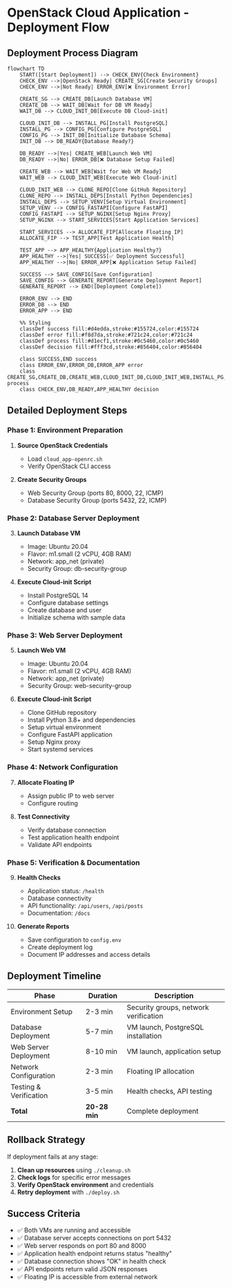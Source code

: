 # OpenStack Cloud Application - Deployment Flow

## Deployment Process Diagram

```mermaid
flowchart TD
    START([Start Deployment]) --> CHECK_ENV{Check Environment}
    CHECK_ENV -->|OpenStack Ready| CREATE_SG[Create Security Groups]
    CHECK_ENV -->|Not Ready| ERROR_ENV[❌ Environment Error]
    
    CREATE_SG --> CREATE_DB[Launch Database VM]
    CREATE_DB --> WAIT_DB[Wait for DB VM Ready]
    WAIT_DB --> CLOUD_INIT_DB[Execute DB Cloud-init]
    
    CLOUD_INIT_DB --> INSTALL_PG[Install PostgreSQL]
    INSTALL_PG --> CONFIG_PG[Configure PostgreSQL]
    CONFIG_PG --> INIT_DB[Initialize Database Schema]
    INIT_DB --> DB_READY{Database Ready?}
    
    DB_READY -->|Yes| CREATE_WEB[Launch Web VM]
    DB_READY -->|No| ERROR_DB[❌ Database Setup Failed]
    
    CREATE_WEB --> WAIT_WEB[Wait for Web VM Ready]
    WAIT_WEB --> CLOUD_INIT_WEB[Execute Web Cloud-init]
    
    CLOUD_INIT_WEB --> CLONE_REPO[Clone GitHub Repository]
    CLONE_REPO --> INSTALL_DEPS[Install Python Dependencies]
    INSTALL_DEPS --> SETUP_VENV[Setup Virtual Environment]
    SETUP_VENV --> CONFIG_FASTAPI[Configure FastAPI]
    CONFIG_FASTAPI --> SETUP_NGINX[Setup Nginx Proxy]
    SETUP_NGINX --> START_SERVICES[Start Application Services]
    
    START_SERVICES --> ALLOCATE_FIP[Allocate Floating IP]
    ALLOCATE_FIP --> TEST_APP[Test Application Health]
    
    TEST_APP --> APP_HEALTHY{Application Healthy?}
    APP_HEALTHY -->|Yes| SUCCESS[✅ Deployment Successful]
    APP_HEALTHY -->|No| ERROR_APP[❌ Application Setup Failed]
    
    SUCCESS --> SAVE_CONFIG[Save Configuration]
    SAVE_CONFIG --> GENERATE_REPORT[Generate Deployment Report]
    GENERATE_REPORT --> END([Deployment Complete])
    
    ERROR_ENV --> END
    ERROR_DB --> END
    ERROR_APP --> END
    
    %% Styling
    classDef success fill:#d4edda,stroke:#155724,color:#155724
    classDef error fill:#f8d7da,stroke:#721c24,color:#721c24
    classDef process fill:#d1ecf1,stroke:#0c5460,color:#0c5460
    classDef decision fill:#fff3cd,stroke:#856404,color:#856404
    
    class SUCCESS,END success
    class ERROR_ENV,ERROR_DB,ERROR_APP error
    class CREATE_SG,CREATE_DB,CREATE_WEB,CLOUD_INIT_DB,CLOUD_INIT_WEB,INSTALL_PG,CONFIG_PG,INIT_DB,CLONE_REPO,INSTALL_DEPS,SETUP_VENV,CONFIG_FASTAPI,SETUP_NGINX,START_SERVICES,ALLOCATE_FIP,TEST_APP,SAVE_CONFIG,GENERATE_REPORT process
    class CHECK_ENV,DB_READY,APP_HEALTHY decision
```

## Detailed Deployment Steps

### Phase 1: Environment Preparation
1. **Source OpenStack Credentials**
   - Load `cloud_app-openrc.sh`
   - Verify OpenStack CLI access

2. **Create Security Groups**
   - Web Security Group (ports 80, 8000, 22, ICMP)
   - Database Security Group (ports 5432, 22, ICMP)

### Phase 2: Database Server Deployment
3. **Launch Database VM**
   - Image: Ubuntu 20.04
   - Flavor: m1.small (2 vCPU, 4GB RAM)
   - Network: app_net (private)
   - Security Group: db-security-group

4. **Execute Cloud-init Script**
   - Install PostgreSQL 14
   - Configure database settings
   - Create database and user
   - Initialize schema with sample data

### Phase 3: Web Server Deployment
5. **Launch Web VM**
   - Image: Ubuntu 20.04
   - Flavor: m1.small (2 vCPU, 4GB RAM)
   - Network: app_net (private)
   - Security Group: web-security-group

6. **Execute Cloud-init Script**
   - Clone GitHub repository
   - Install Python 3.8+ and dependencies
   - Setup virtual environment
   - Configure FastAPI application
   - Setup Nginx proxy
   - Start systemd services

### Phase 4: Network Configuration
7. **Allocate Floating IP**
   - Assign public IP to web server
   - Configure routing

8. **Test Connectivity**
   - Verify database connection
   - Test application health endpoint
   - Validate API endpoints

### Phase 5: Verification & Documentation
9. **Health Checks**
   - Application status: `/health`
   - Database connectivity
   - API functionality: `/api/users`, `/api/posts`
   - Documentation: `/docs`

10. **Generate Reports**
    - Save configuration to `config.env`
    - Create deployment log
    - Document IP addresses and access details

## Deployment Timeline

| Phase | Duration | Description |
|-------|----------|-------------|
| Environment Setup | 2-3 min | Security groups, network verification |
| Database Deployment | 5-7 min | VM launch, PostgreSQL installation |
| Web Server Deployment | 8-10 min | VM launch, application setup |
| Network Configuration | 2-3 min | Floating IP allocation |
| Testing & Verification | 3-5 min | Health checks, API testing |
| **Total** | **20-28 min** | Complete deployment |

## Rollback Strategy

If deployment fails at any stage:

1. **Clean up resources** using `./cleanup.sh`
2. **Check logs** for specific error messages
3. **Verify OpenStack environment** and credentials
4. **Retry deployment** with `./deploy.sh`

## Success Criteria

- ✅ Both VMs are running and accessible
- ✅ Database server accepts connections on port 5432
- ✅ Web server responds on port 80 and 8000
- ✅ Application health endpoint returns status "healthy"
- ✅ Database connection shows "OK" in health check
- ✅ API endpoints return valid JSON responses
- ✅ Floating IP is accessible from external network 